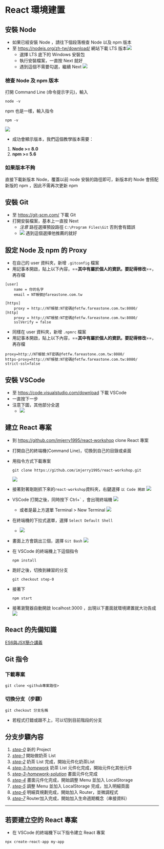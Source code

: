 # React 環境建置

## 安裝 Node 
* 如果已經安裝 Node ，請往下個段落檢查 Node 以及 npm 版本
* 至 https://nodejs.org/zh-tw/download/ 網站下載 LTS 版本![](https://i.imgur.com/AMmmuqi.png)
    * 選擇 LTS 底下的 Windows 安裝包
    * 執行安裝檔案，一直按 Next 就好
    * 遇到這個不需要勾選，繼續 Next
    ![](https://i.imgur.com/MIXS2rr.png)
    
### 檢查 Node 及 npm 版本
打開 Command Line (命令提示字元)，輸入
```
node -v
```
npm 也是一樣，輸入指令
```
npm -v
```
![](https://i.imgur.com/b9jZUtS.png)

* 成功會顯示版本，我們這個教學版本需要：
1. **Node >= 8.0**
2. **npm >= 5.6**

### 如果版本不夠

直接下載新版本 Node，覆蓋以前 node 安裝的路徑即可，新版本的 Node 會搭配新版的 npm ，因此不需再次更新 npm

## 安裝 Git
* 至 https://git-scm.com/ 下載 Git
* 打開安裝檔案，基本上一直按 Next
    * *注意* 路徑選擇預設路徑 `C:\Program Files\Git` 否則會有錯誤
    * ![](https://i.imgur.com/4U2VrlY.png) 遇到這個選擇他推薦的就好

## 設定 Node 及 npm 的 Proxy
* 在自己的 user 資料夾，新增 `.gitconfig` 檔案
* 用記事本開啟，貼上以下內容，==**其中有屬於個人的資訊，要記得修改**==，再存檔
```
[user]
	name = 你的名字
	email = NT帳號@fareastone.com.tw

[https]
    proxy = http://NT帳號:NT密碼@fetfw.fareastone.com.tw:8080/
[http]
    proxy = http://NT帳號:NT密碼@fetfw.fareastone.com.tw:8080/
    sslVerify = false
```
* 同樣在 user 資料夾，新增 `.npmrc` 檔案
* 用記事本開啟，貼上以下內容，==**其中有屬於個人的資訊，要記得修改**==，再存檔
```
proxy=http://NT帳號:NT密碼@fetfw.fareastone.com.tw:8080/
https-proxy=http://NT帳號:NT密碼@fetfw.fareastone.com.tw:8080/
strict-ssl=false
```
## 安裝 VSCode
* 至 https://code.visualstudio.com/download 下載 VSCode
* 一直按下一步
* 注意下圖，其他部分全選
	* ![](https://i.imgur.com/H4mOBbq.png)

## 建立 React 專案
* 到 https://github.com/imjerry1995/react-workshop clone React 專案 
* 打開自己的終端機(Command Line)，切換到自己的目錄或桌面
* 用指令方式下載專案
    ```
    git clone https://github.com/imjerry1995/react-workshop.git
    ```
    ![](https://github.com/imjerry1995/react-training-fetnet/blob/master/%E6%93%B7%E5%8F%96.PNG?raw=true)
* 接著對著剛剛抓下來的`react-workshop`資料夾，右鍵選擇 `以 Code 開啟`
![](https://i.imgur.com/DhopdtY.png)
* VSCode 打開之後，同時按下 Ctrl+\` ，會出現終端機
![](https://i.imgur.com/XlZgj6j.png)
    * 或者是最上方選單 Terminal > New Terminal
    ![](https://i.imgur.com/Mm47GSy.png)
* 在終端機的下拉式選單，選擇 `Select Default Shell`
	* ![](https://i.imgur.com/ehqtTvv.png)
* 畫面上方會跳出三個，選擇 `Git Bash`
![](https://i.imgur.com/zRpFzH3.png)

* 在 VSCode 的終端機上下這個指令
    ```
    npm install
    ```
* 跑好之後，切換到練習的分支
    ```
    git checkout step-0
    ```
* 接著下
    ```
    npm start
    ```
* 接著瀏覽器自動開啟 localhost:3000 ，出現以下畫面就環境建置就大功告成
![](https://i.imgur.com/YdKFghC.png)

## React 的先備知識
[ES6與JSX簡介講義](https://github.com/imjerry1995/react-workshop/tree/ES6nJSX) 

## Git 指令
### 下載專案
```
git clone <github專案路徑>
```

### 切換分支（步驟）
```
git checkout 分支名稱
```
* 若程式打錯或跟不上，可以切到目前階段的分支


## 分支步驟內容
1. [*step-0*](https://github.com/imjerry1995/react-workshop/tree/step-0) 新的 Project
2. [*step-1*](https://github.com/imjerry1995/react-workshop/tree/step-1) 開始做奶茶 List
3. [*step-2*](https://github.com/imjerry1995/react-workshop/tree/step-2) 奶茶 List 完成，開始元件化奶茶List
4. [*step-3-homework*](https://github.com/imjerry1995/react-workshop/tree/step-3-homework) 奶茶 List 元件化完成，開始元件化其他元件
5. [*step-3-homework-solution*](https://github.com/imjerry1995/react-workshop/tree/step-3-homework-solution) 畫面元件化完成
6. [*step-4*](https://github.com/imjerry1995/react-workshop/tree/step-4) 畫面元件化完成，開始調整 Menu 並加入 LocalStorage
7. [*step-5*](https://github.com/imjerry1995/react-workshop/tree/step-5) 調整 Menu 並加入 LocalStorage 完成，加入明細頁面
8. [*step-6*](https://github.com/imjerry1995/react-workshop/tree/step-6) 明細頁規劃完成，開始加入 Router，並微調程式
9. [*step-7*](https://github.com/imjerry1995/react-workshop/tree/step-7) Router加入完成，開始加入生命週期概念（串接資料）


----
## 若要建立空的 React 專案
* 在 VSCode 的終端機下以下指令建立 React 專案
```
npx create-react-app my-app
```
